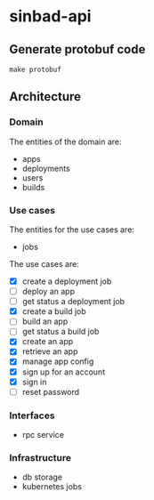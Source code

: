 # sinbad-api

## Generate protobuf code

    make protobuf
     
## Architecture

### Domain

The entities of the domain are:

* apps
* deployments
* users
* builds

### Use cases

The entities for the use cases are:

* jobs

The use cases are:

* [x] create a deployment job
* [ ] deploy an app
* [ ] get status a deployment job
* [x] create a build job
* [ ] build an app
* [ ] get status a build job
* [x] create an app
* [x] retrieve an app
* [x] manage app config
* [x] sign up for an account
* [x] sign in
* [ ] reset password

### Interfaces

* rpc service

### Infrastructure

* db storage
* kubernetes jobs

